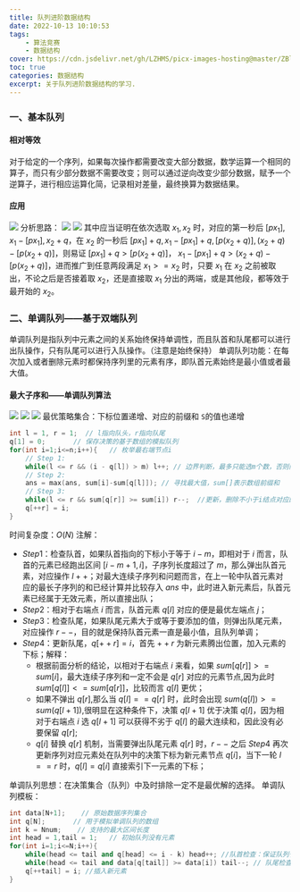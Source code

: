```yaml
---
title: 队列进阶数据结构
date: 2022-10-13 10:10:53
tags:
	- 算法竞赛
	- 数据结构
cover: https://cdn.jsdelivr.net/gh/LZHMS/picx-images-hosting@master/ZBlog/Covers/wp13225299-coffee-book-winter-wallpapers.6z2f6e21smo0.webp
toc: true
categories: 数据结构
excerpt: 关于队列进阶数据结构的学习.
---
```

### 一、基本队列

#### 相对等效

对于给定的一个序列，如果每次操作都需要改变大部分数据，数学运算一个相同的算子，而只有少部分数据不需要改变；则可以通过逆向改变少部分数据，赋予一个逆算子，进行相应运算化简，记录相对差量，最终换算为数据结果。

#### 应用

![](https://ms-blogimage.oss-cn-chengdu.aliyuncs.com/picture/img/202210111444054.png)
分析思路：
![](https://ms-blogimage.oss-cn-chengdu.aliyuncs.com/picture/img/202210111444904.png)
![](https://ms-blogimage.oss-cn-chengdu.aliyuncs.com/picture/img/202210111445005.png)
其中应当证明在依次选取 $x_1, x_2$ 时，对应的第一秒后 $[px_1], x_1-[px_1], x_2+q$，在 $x_2$ 的一秒后 $[px_1]+q, x_1-[px_1]+q, [p(x_2+q)], (x_2+q)-[p(x_2+q)]$，则易证 $[px_1]+q > [p(x_2+q)]$， $x_1-[px_1]+q > (x_2+q)-[p(x_2+q)]$，进而推广到任意两段满足 $x_1 >= x_2$ 时，只要 $x_1$ 在 $x_2$ 之前被取出，不论之后是否接着取 $x_2$，还是直接取 $x_1$ 分出的两端，或是其他段，都等效于最开始的 $x_2$。

### 二、单调队列——基于双端队列

单调队列是指队列中元素之间的关系始终保持单调性，而且队首和队尾都可以进行出队操作，只有队尾可以进行入队操作。（注意是始终保持）
单调队列功能：在每次加入或者删除元素时都保持序列里的元素有序，即队首元素始终是最小值或者最大值。

#### 最大子序和——单调队列算法

![](https://ms-blogimage.oss-cn-chengdu.aliyuncs.com/picture/img/202210111848537.png)
![](https://ms-blogimage.oss-cn-chengdu.aliyuncs.com/picture/img/202210111849219.png)
![](https://ms-blogimage.oss-cn-chengdu.aliyuncs.com/picture/img/202210111849692.png)
最优策略集合：下标位置递增、对应的前缀和 `S`的值也递增

```C++
int l = 1, r = 1;  // l指向队头，r指向队尾
q[1] = 0;       // 保存决策的基于数组的模拟队列
for(int i=1;i<=n;i++){   // 枚举最右端节点i
	// Step 1:
	while(l <= r && (i - q[l]) > m) l++; // 边界判断，最多只能选m个数，否则队首出队
	// Step 2:
	ans = max(ans, sum[i]-sum[q[l]]); // 寻找最大值，sum[]表示数组前缀和
	// Step 3:
	while(l <= r && sum[q[r]] >= sum[i]) r--;  //更新，删除不小于i结点对应的队列元素
	q[++r] = i;
}
```

时间复杂度：$O(N)$
注解：

+ $Step   1$：检查队首，如果队首指向的下标小于等于 $i-m$，即相对于 $i$ 而言，队首的元素已经跑出区间 $[i-m+1, i]$，子序列长度超过了 $m$，那么弹出队首元素，对应操作 $l++$；对最大连续子序列和问题而言，在上一轮中队首元素对应的最长子序列的和已经计算并比较存入 $ans$ 中，此时进入新元素后，队首元素已经属于无效元素，所以直接出队；
+ $Step   2$：相对于右端点 $i$ 而言，队首元素 $q[l]$ 对应的便是最优左端点 $j$；
+ $Step   3$：检查队尾，如果队尾元素大于或等于要添加的值，则弹出队尾元素，对应操作 $r-  -$，目的就是保持队首元素一直是最小值，且队列单调；
+ $Step   4$：更新队尾，$q[++r]=i$，首先 $++r$ 为新元素腾出位置，加入元素的下标；解释：
  + 根据前面分析的结论，以相对于右端点 $i$ 来看，如果 $sum[q[r]] >= sum[i]$，最大连续子序列和一定不会是 $q[r]$ 对应的元素节点,因为此时 $sum[q[l]] <= sum[q[r]]$，比较而言 $q[l]$ 更优；
  + 如果不弹出 $q[r]$,那么当 $q[l]==q[r]$ 时，此时会出现 $sum(q[l]) >= sum(q[l+1])$,很明显在这种条件下，决策 $q[l+1]$ 优于决策 $q[l]$，因为相对于右端点  $i$ 选 $q[l+1]$ 可以获得不劣于 $q[l]$ 的最大连续和，因此没有必要保留 $q[r]$;
  + $q[i]$ 替换 $q[r]$ 机制，当需要弹出队尾元素 $q[r]$ 时，$r- -$ 之后 $Step   4$ 再次更新序列对应元素处在队列中的决策下标为新元素节点 $q[i]$，当下一轮 $l==r$ 时，$q[l]=q[i]$ 直接索引下一元素的下标；

单调队列思想：在决策集合（队列）中及时排除一定不是最优解的选择。
单调队列模板：

```C++
int data[N+1];    // 原始数据序列集合
int q[N];       // 用于模拟单调队列的数组
int k = Nnum;    // 支持的最大区间长度
int head = 1,tail = 1;   // 初始队列没有元素
for(int i=1;i<=N;i++){
	while(head <= tail and q[head] <= i - k) head++; //队首检查：保证队列长度合法
	while(head <= tail and data[q[tail]] >= data[i]) tail--; // 队尾检查：保证队列单调性
	q[++tail] = i; //插入新元素
}
```
